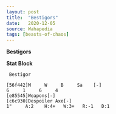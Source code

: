 ```yaml
---
layout: post
title:  "Bestigors"
date:   2020-12-05
source: Wahapedia
tags: [beasts-of-chaos]
---
```


**Bestigors**

**Stat Block**
```
 Bestigor
```

```
[56f442]M     W     B     Sa    [-]
6     1     6     4     
[e85545]Weapons[-]
[c6c930]Despoiler Axe[-]
1"     A:2    H:4+   W:3+   R:-1   D:1   
```


